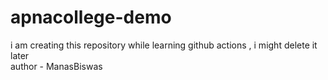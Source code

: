 # apnacollege-demo
i am creating this repository while learning github actions , i might delete it later
<br>
author - ManasBiswas
